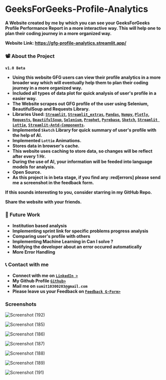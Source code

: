# GeeksForGeeks-Profile-Analytics
**A Website created by me by which you can see your GeeksForGeeks Profile Performance Report in a more interactive way. This will help one to plan their coding journey in a more organized way.**

**Website Link: https://gfg-profile-analytics.streamlit.app/**

### :film_projector: About the Project
**`v1.0 Beta`**
* **Using this website GFG users can view their profile analytics in a more broader way which will eventually help them to plan their coding journey in a more organized way.**
* **Included all types of data plot for quick analysis of user's profile in a easier way.**
* **The Website scrapes out GFG profile of the user using Selenium, BeautifulSoup and Requests Library.**
* **Libraries Used: [`Streamlit`](https://streamlit.io/), [`Streamlit_extras`](https://extras.streamlit.app/), [`Pandas`](https://pandas.pydata.org/), [`Numpy`](https://numpy.org/), [`Plotly`](https://plotly.com/), [`Requests`](https://requests.readthedocs.io/en/latest/), [`BeautifulSoup`](https://www.crummy.com/software/BeautifulSoup/), [`Selenium`](https://www.selenium.dev/), [`Prophet`](https://facebook.github.io/prophet/), [`Pyrebase`](https://github.com/thisbejim/Pyrebase), [`Sketch`](https://github.com/approximatelabs/sketch), [`Streamlit Lottie`](https://github.com/andfanilo/streamlit-lottie/tree/main), [`Streamlit-Antd-Components`](https://github.com/nicedouble/StreamlitAntdComponents).**
* **Implemented `Sketch` Library for quick summary of user's profile with the help of AI.**
* **Implemented `Lottie` Animations.**
* **Stores data in browser's cache.**
* **This website uses caching to store data, so changes will be reflect after every 1 Hr.**
* **During the use of AI, your information will be feeded into language models for analysis.**
* **Open Source.**
* **As this project is in beta stage, if you find any :red[errors] please send me a screenshot in the feedback form.**

**If this sounds interesting to you, consider starring in my GitHub Repo.**

**Share the website with your friends.**

### 🔮 Future Work

* **Institution based analysis**
* **Implementing sprint link for specific problems progress analysis**                        
* **Comparing user's profile with others**                        
* **Implementing Machine Learning in Can I solve ?**                        
* **Notifying the developer about an error occured automatically**                        
* **More Error Handling**

### 📞 Contact with me

* **Connect with me on [`LinkedIn >`](https://bit.ly/3DyD6cP)** 
* **My Github Profile [`Github>`](https://github.com/sumit10300203)**           
* **Mail me on `sumit10300203@gmail.com`** 
* **Please leave us your Feedback on [`Feedback G-Form>`](https://forms.gle/vzVN6h7FtwCn45hw6)**

### **Screenshots**

![Screenshot (192)](https://github.com/sumit10300203/GeeksForGeeks-Profile-Analytics/assets/66067910/736f030b-0892-4e4c-8857-a4048ba6abd3)

![Screenshot (185)](https://github.com/sumit10300203/GeeksForGeeks-Profile-Analytics/assets/66067910/88fb2607-8bbd-4198-888b-f76f5f8759a0)

![Screenshot (186)](https://github.com/sumit10300203/GeeksForGeeks-Profile-Analytics/assets/66067910/abdab90f-0d70-4b00-a495-92946482f8c5)

![Screenshot (187)](https://github.com/sumit10300203/GeeksForGeeks-Profile-Analytics/assets/66067910/8af0a44b-d56d-49e5-aa2a-d88feb7f0987)

![Screenshot (188)](https://github.com/sumit10300203/GeeksForGeeks-Profile-Analytics/assets/66067910/e5dd745f-6184-4178-bc65-7541087dde11)

![Screenshot (189)](https://github.com/sumit10300203/GeeksForGeeks-Profile-Analytics/assets/66067910/3cd2bf52-b75a-4886-b2ef-a6b2f68bbd44)

![Screenshot (191)](https://github.com/sumit10300203/GeeksForGeeks-Profile-Analytics/assets/66067910/2d3a3c5b-c529-4e2d-8b93-f058b5044759)
